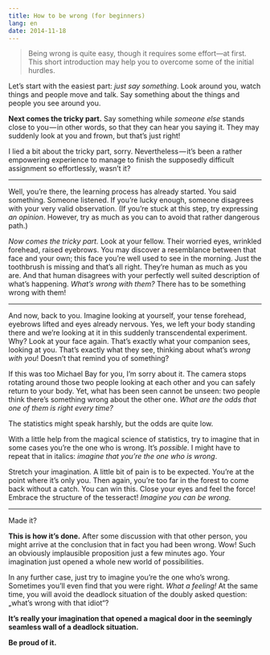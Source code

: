 ```yaml
---
title: How to be wrong (for beginners)
lang: en
date: 2014-11-18
---
```

> Being wrong is quite easy, though it requires some effort—at first. This short introduction may help you to overcome some of the initial hurdles.

Let’s start with the easiest part: *just say something*. Look around you, watch things and people move and talk. Say something about the things and people you see around you.

**Next comes the tricky part.** Say something while *someone else* stands close to you — in other words, so that they can hear you saying it. They may suddenly look at you and frown, but that’s just right!

I lied a bit about the tricky part, sorry. Nevertheless — it’s been a rather empowering experience to manage to finish the supposedly difficult assignment so effortlessly, wasn’t it?

***

Well, you’re there, the learning process has already started. You said something. Someone listened. If you’re lucky enough, someone disagrees with your very valid observation. (If you’re stuck at this step, try expressing *an opinion*. However, try as much as you can to avoid that rather dangerous path.)

*Now comes the tricky part.* Look at your fellow. Their worried eyes, wrinkled forehead, raised eyebrows. You may discover a resemblance between that face and your own; this face you’re well used to see in the morning. Just the toothbrush is missing and that’s all right. They’re human as much as you are. And that human disagrees with your perfectly well suited description of what’s happening. *What’s wrong with them?* There has to be something wrong with them!

***

And now, back to you. Imagine looking at yourself, your tense forehead, eyebrows lifted and eyes already nervous. Yes, we left your body standing there and we’re looking at it in this suddenly transcendental experiment. Why? Look at your face again. That’s exactly what your companion sees, looking at you. That’s exactly what they see, thinking about what’s *wrong with you*! Doesn’t that remind you of something?

If this was too Michael Bay for you, I’m sorry about it. The camera stops rotating around those two people looking at each other and you can safely return to your body. Yet, what has been seen cannot be unseen: two people think there’s something wrong about the other one. *What are the odds that one of them is right every time?*

The statistics might speak harshly, but the odds are quite low.

With a little help from the magical science of statistics, try to imagine that in some cases you’re the one who is wrong. It’s *possible*. I might have to repeat that in italics: *imagine that you’re the one who is wrong*.

Stretch your imagination. A little bit of pain is to be expected. You’re at the point where it’s only you. Then again, you’re too far in the forest to come back without a catch. You can win this. Close your eyes and feel the force! Embrace the structure of the tesseract! *Imagine you can be wrong.*

***

Made it?

**This is how it’s done.** After some discussion with that other person, you might arrive at the conclusion that in fact you had been wrong. Wow! Such an obviously implausible proposition just a few minutes ago. Your imagination just opened a whole new world of possibilities.

In any further case, just try to imagine you’re the one who’s wrong. Sometimes you’ll even find that you were right. *What a feeling!* At the same time, you will avoid the deadlock situation of the doubly asked question: „what’s wrong with that idiot“?

**It’s really your imagination that opened a magical door in the seemingly seamless wall of a deadlock situation.**

**Be proud of it.**
